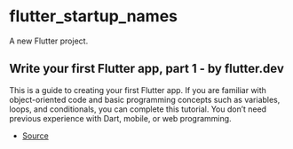 # flutter_startup_names

A new Flutter project.

## Write your first Flutter app, part 1 - by flutter.dev

This is a guide to creating your first Flutter app. If you are familiar with object-oriented code and basic programming concepts such as variables, loops, and conditionals, you can complete this tutorial. You don’t need previous experience with Dart, mobile, or web programming.

- [Source](https://flutter.dev/docs/get-started/codelab)
